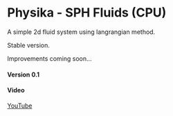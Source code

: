 # Physika - SPH Fluids (CPU)
A simple 2d fluid system using langrangian method.

Stable version. 

Improvements coming soon...

#### Version 0.1 

#### Video
[YouTube]


[YouTube]:https://www.youtube.com/watch?v=VHm4_JSHMYQ
